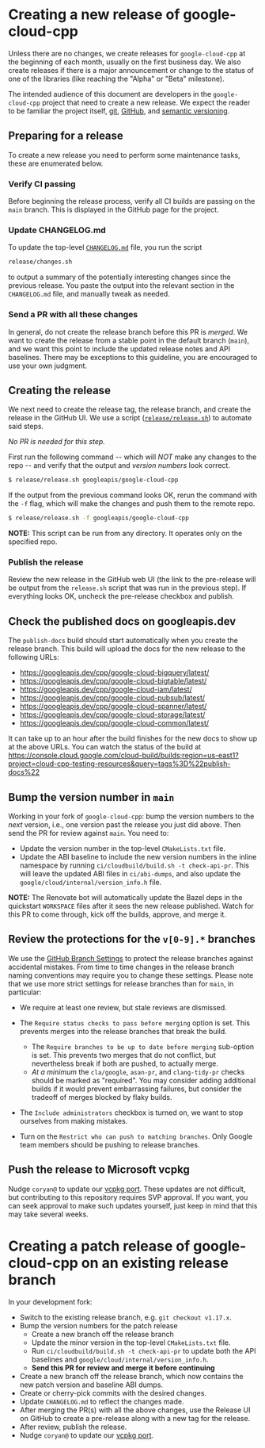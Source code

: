 # Creating a new release of google-cloud-cpp

Unless there are no changes, we create releases for `google-cloud-cpp` at the
beginning of each month, usually on the first business day. We also create
releases if there is a major announcement or change to the status of one
of the libraries (like reaching the "Alpha" or "Beta" milestone).

The intended audience of this document are developers in the `google-cloud-cpp`
project that need to create a new release. We expect the reader to be familiar
the project itself, [git][git-docs], [GitHub][github-guides], and
[semantic versioning](https://semver.org).

## Preparing for a release

To create a new release you need to perform some maintenance tasks, these are
enumerated below.

### Verify CI passing

Before beginning the release process, verify all CI builds are passing on
the `main` branch. This is displayed in the GitHub page for the project.

### Update CHANGELOG.md

To update the top-level [`CHANGELOG.md`] file, you run the script

```bash
release/changes.sh
```

to output a summary of the potentially interesting changes since the previous
release. You paste the output into the relevant section in the `CHANGELOG.md`
file, and manually tweak as needed.

[`CHANGELOG.md`]: /CHANGELOG.md

### Send a PR with all these changes

In general, do not create the release branch before this PR is *merged*. We want
to create the release from a stable point in the default branch (`main`), and
we want this point to include the updated release notes and API baselines.
There may be exceptions to this guideline, you are encouraged to use your own
judgment.

## Creating the release

We next need to create the release tag, the release branch, and create the
release in the GitHub UI. We use a script ([`release/release.sh`]) to automate
said steps.

[`release/release.sh`]: https://github.com/googleapis/google-cloud-cpp/blob/main/release/release.sh

*No PR is needed for this step.*

First run the following command -- which will *NOT* make any changes to the
repo -- and verify that the output and *version numbers* look correct.

```bash
$ release/release.sh googleapis/google-cloud-cpp
```

If the output from the previous command looks OK, rerun the command with the
`-f` flag, which will make the changes and push them to the remote repo.

```bash
$ release/release.sh -f googleapis/google-cloud-cpp
```

**NOTE:** This script can be run from any directory. It operates only on the
specified repo.

### Publish the release

Review the new release in the GitHub web UI (the link to the pre-release will
be output from the `release.sh` script that was run in the previous step). If
everything looks OK, uncheck the pre-release checkbox and publish.

## Check the published docs on googleapis.dev

The `publish-docs` build should start automatically when you create the release
branch. This build will upload the docs for the new release to the following
URLs:

* https://googleapis.dev/cpp/google-cloud-bigquery/latest/
* https://googleapis.dev/cpp/google-cloud-bigtable/latest/
* https://googleapis.dev/cpp/google-cloud-iam/latest/
* https://googleapis.dev/cpp/google-cloud-pubsub/latest/
* https://googleapis.dev/cpp/google-cloud-spanner/latest/
* https://googleapis.dev/cpp/google-cloud-storage/latest/
* https://googleapis.dev/cpp/google-cloud-common/latest/

It can take up to an hour after the build finishes for the new docs to show up
at the above URLs. You can watch the status of the build at
https://console.cloud.google.com/cloud-build/builds;region=us-east1?project=cloud-cpp-testing-resources&query=tags%3D%22publish-docs%22

## Bump the version number in `main`

Working in your fork of `google-cloud-cpp`: bump the version numbers to the
*next* version, i.e., one version past the release you just did above. Then
send the PR for review against `main`. You need to:

- Update the version number in the top-level `CMakeLists.txt` file.
- Update the ABI baseline to include the new version numbers in the inline
  namespace by running `ci/cloudbuild/build.sh -t check-api-pr`. This will
  leave the updated ABI files in `ci/abi-dumps`, and also update the
  `google/cloud/internal/version_info.h` file.

**NOTE:** The Renovate bot will automatically update the Bazel deps in the
quickstart `WORKSPACE` files after it sees the new release published. Watch for
this PR to come through, kick off the builds, approve, and merge it.

## Review the protections for the `v[0-9].*` branches

We use the [GitHub Branch Settings][github-branch-settings] to protect the
release branches against accidental mistakes. From time to time changes in the
release branch naming conventions may require you to change these settings.
Please note that we use more strict settings for release branches than for
`main`, in particular:

* We require at least one review, but stale reviews are dismissed.
* The `Require status checks to pass before merging` option is set.
  This prevents merges into the release branches that break the build.
  * The `Require branches to be up to date before merging` sub-option
    is set. This prevents two merges that do not conflict, but nevertheless
    break if both are pushed, to actually merge.
  * _At a minimum_ the `cla/google`, `asan-pr`, and `clang-tidy-pr` checks should
    be marked as "required". You may consider adding additional builds if it
    would prevent embarrassing failures, but consider the tradeoff of merges
    blocked by flaky builds.

* The `Include administrators` checkbox is turned on, we want to stop ourselves
  from making mistakes.

* Turn on the `Restrict who can push to matching branches`. Only Google team
  members should be pushing to release branches.

[git-docs]: https://git-scm.com/doc
[github-guides]: https://guides.github.com/
[github-branch-settings]: https://github.com/googleapis/google-cloud-cpp/settings/branches

## Push the release to Microsoft vcpkg

Nudge `coryan@` to update our [vcpkg port]. These updates are not difficult, but
contributing to this repository requires SVP approval. If you want, you can
seek approval to make such updates yourself, just keep in mind that this may
take several weeks.

# Creating a patch release of google-cloud-cpp on an existing release branch

In your development fork:
* Switch to the existing release branch, e.g. `git checkout v1.17.x`.
* Bump the version numbers for the patch release
  * Create a new branch off the release branch
  * Update the minor version in the top-level `CMakeLists.txt` file.
  * Run `ci/cloudbuild/build.sh -t check-api-pr` to update both the API
    baselines and `google/cloud/internal/version_info.h`.
  * **Send this PR for review and merge it before continuing**
* Create a new branch off the release branch, which now contains the new patch
  version and baseline ABI dumps.
* Create or cherry-pick commits with the desired changes.
* Update `CHANGELOG.md` to reflect the changes made.
* After merging the PR(s) with all the above changes, use the Release UI on
  GitHub to create a pre-release along with a new tag for the release.
* After review, publish the release.
* Nudge `coryan@` to update our [vcpkg port].

[vcpkg port]: https://github.com/Microsoft/vcpkg/tree/master/ports/google-cloud-cpp
